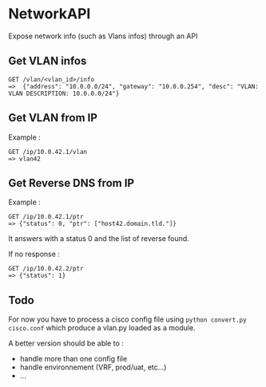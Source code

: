 NetworkAPI
==========

Expose network info (such as Vlans infos) through an API

## Get VLAN infos

```
GET /vlan/<vlan_id>/info
=>  {"address": "10.0.0.0/24", "gateway": "10.0.0.254", "desc": "VLAN: VLAN DESCRIPTION: 10.0.0.0/24"}
```


## Get VLAN from IP

Example :
```
GET /ip/10.0.42.1/vlan
=> vlan42
```

## Get Reverse DNS from IP

Example :
```
GET /ip/10.0.42.1/ptr
=> {"status": 0, "ptr": ["host42.domain.tld."]}
```
It answers with a status 0 and the list of reverse found.

If no response :
```
GET /ip/10.0.42.2/ptr
=> {"status": 1}
```

## Todo

For now you have to process a cisco config file using ```python convert.py cisco.conf``` which produce a vlan.py loaded as a module.

A better version should be able to :
 * handle more than one config file
 * handle environnement (VRF, prod/uat, etc...)
 * ...

